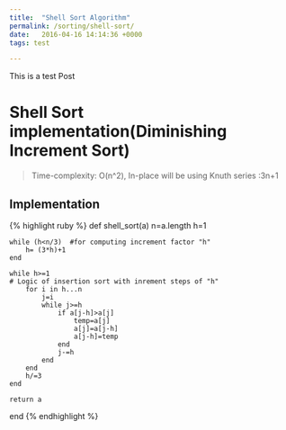 ```yaml
---
title:  "Shell Sort Algorithm"
permalink: /sorting/shell-sort/
date:   2016-04-16 14:14:36 +0000
tags: test

---
```

 

This is a test Post

# Shell Sort implementation(Diminishing Increment Sort)
> Time-complexity: O(n^2), In-place
will be using Knuth series :3n+1

## Implementation
{% highlight ruby %}
def shell_sort(a)
    n=a.length
    h=1
    
    while (h<n/3)  #for computing increment factor "h"
        h= (3*h)+1
    end
    
    while h>=1
    # Logic of insertion sort with inrement steps of "h"
        for i in h...n
            j=i
            while j>=h
                if a[j-h]>a[j]
                    temp=a[j]
                    a[j]=a[j-h]
                    a[j-h]=temp
                end
                j-=h
            end
        end
        h/=3
    end
    
    return a
    
end
{% endhighlight %}

